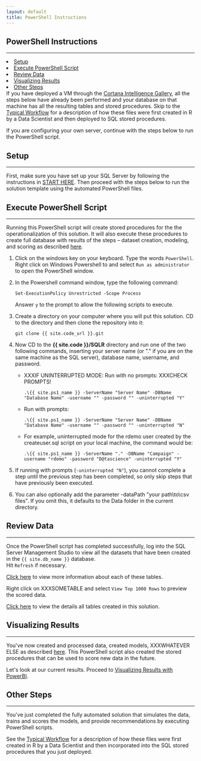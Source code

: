 ```yaml
---
layout: default
title: PowerShell Instructions
---
```



## PowerShell Instructions
---------------------------

<div class="row">
    <div class="col-md-6">
        <div class="toc">
            <li> <a href="#setup">Setup</a></li>
            <li> <a href="#execute-powershell-script">Execute PowerShell Script</a></li>
            <li> <a href="#review-data">Review Data</a></li>
            <li> <a href="#visualizing-results">Visualizing Results</a> </li>
            <li> <a href="#other-steps">Other Steps</a></li>
        </div>
    </div>
    <div class="col-md-6">
        If you have deployed a VM through the  
        <a href="{{ site.aka_url }}">Cortana Intelligence Gallery</a>, all the steps below have already been performed and your database on that machine has all the resulting tables and stored procedures.  Skip to the <a href="CIG_Workflow.html">Typical Workflow</a> for a description of how these files were first created in R by a Data Scientist and then deployed to SQL stored procedures.
    </div>
</div>

If you are configuring your own server, continue with the steps below to run the PowerShell script.

## Setup
-----------

First, make sure you have set up your SQL Server by following the instructions in <a href="START_HERE.html">START HERE</a>.  Then proceed with the steps below to run the solution template using the automated PowerShell files. 

## Execute PowerShell Script
----------------------------

Running this PowerShell script will create stored procedures for the the operationalization of this solution.  It will also execute these procedures to create full database with results of the steps  – dataset creation, modeling, and scoring as described  [here](dba.html).



1.	Click on the windows key on your keyboard. Type the words `PowerShell`.  Right click on Windows Powershell to and select `Run as administrator` to open the PowerShell window.


2.	In the Powershell command window, type the following command:
  
    ```
    Set-ExecutionPolicy Unrestricted -Scope Process
    ```

    Answer `y` to the prompt to allow the following scripts to execute.

3. Create a directory on your computer where you will put this solution.  CD to the directory and then clone the repository into it:
    
    ```
    git clone {{ site.code_url }}.git
    ```

4.  Now CD to the **{{ site.code }}/SQLR** directory and run one of the two following commands, inserting your server name (or "." if you are on the same machine as the SQL server), database name, username, and password.

    * XXXIF UNINTERRUPTED MODE: Run with no prompts: XXXCHECK PROMPTS!
    
        ```
        .\{{ site.ps1_name }} -ServerName "Server Name" -DBName "Database Name" -username "" -password "" -uninterrupted "Y"  
        ```
    * Run with prompts:

        ```
        .\{{ site.ps1_name }} -ServerName "Server Name" -DBName "Database Name" -username "" -password "" -uninterrupted "N"  
        ```

    * For example, uninterrupted mode for the rdemo user created by the createuser.sql script on your local machine, the command would be: 

        ```
        .\{{ site.ps1_name }} -ServerName "." -DBName "Campaign" -username "rdemo" -password "D@tascience" -uninterrupted "Y"  
        ```

5.  If running with prompts (`-uninterrupted "N"`), you cannot complete a step until the previous step has been completed, so only skip steps that have previously been executed.

6.  You can also optionally add the parameter -dataPath "your path\to\csv files".  If you omit this, it defaults to the Data folder in the current directory.


## Review Data
--------------

Once the PowerShell script has completed successfully, log into the SQL Server Management Studio to view all the datasets that have been created in the `{{ site.db_name }}` database.  
Hit `Refresh` if necessary.
<br/>

[Click here](tables.html) to view more information about each of these tables.

Right click on XXXSOMETABLE and select `View Top 1000 Rows` to preview the scored data.

[Click here](tables.html) to view the details all tables created in this solution.

## Visualizing Results 
---------------------

You've now  created and processed data, created models, XXXWHATEVER ELSE as described  [here](data-scientist.html). This PowerShell script also created the stored procedures that can be used to score new data in the future.  

Let's look at our current results. Proceed to <a href="Visualize_Results.html">Visualizing Results with PowerBI</a>.

## Other Steps
----------------

You've just completed the fully automated solution that simulates the data, trains and scores the models, and provide recommendations by executing PowerShell scripts.  

See the [Typical Workflow](Typical.html) for a description of how these files were first created in R by a Data Scientist and then incorporated into the SQL stored procedures that you just deployed.